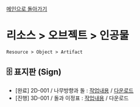 [메인으로 돌아가기](/README.md)

# 리소스 > 오브젝트 > 인공물 
```
Resource > Object > Artifact
```

## :file_cabinet: 표지판 (Sign)
- [완료] 2D-001 / 나무방향과 돌 : [작업내용](/Resource-Object-Artifact/2D-Sign-001.md) / [다운로드](https://gofile.me/6XDCl/07zTZUJ9A)
- [진행] 3D-001 / 돌과 이정표 : [작업내용](/Resource-Object-Artifact/3D-Sign-001.md) / 다운로드

